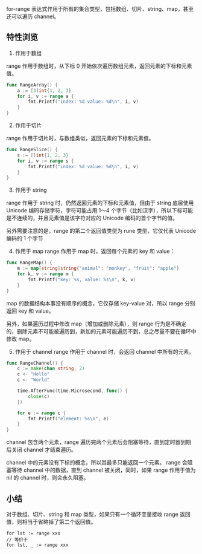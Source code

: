 for-range 表达式作用于所有的集合类型，包括数组、切片、string、map，甚至还可以遍历 channel。

## 特性浏览
1. 作用于数组

range 作用于数组时，从下标 0 开始依次遍历数组元素，返回元素的下标和元素值。
```go
func RangeArray() {
	a := [3]int{1, 2, 3}
	for i, v := range a {
		fmt.Printf("index: %d value: %d\n", i, v)
	}
}
```

2. 作用于切片

range 作用于切片时，与数组类似，返回元素的下标和元素值。
```go
func RangeSlice() {
	s := []int{1, 2, 3}
	for i, v := range s {
		fmt.Printf("index: %d value: %d\n", i, v)
	}
}
```

3. 作用于 string

range 作用于 string 时，仍然返回元素的下标和元素值，但由于 string 底层使用 Unicode 编码存储字符，字符可能占用 1～4 个字节（比如汉字），所以下标可能是不连续的，并且元素值是该字符对应的 Unicode 编码的首个字节的值。

另外需要注意的是，range 的第二个返回值类型为 rune 类型，它仅代表 Unicode 编码的 1 个字节

4. 作用于 map
range 作用于 map 时，返回每个元素的 key 和 value：
```go
func RangeMap() {
	m := map[string]string{"animal": "monkey", "fruit": "apple"}
	for k, v := range m {
		fmt.Printf("key: %s, value: %s\n", k, v)
	}
}
```
map 的数据结构本事没有顺序的概念，它仅存储 key-value 对，所以 range 分别返回 key 和 value。

另外，如果遍历过程中修改 map（增加或删除元素），则 range 行为是不确定的，删除元素不可能被遍历到，新加的元素可能遍历不到，总之尽量不要在循环中修改 map。

5. 作用于 channel
range 作用于 channel 时，会返回 channel 中所有的元素。
```go
func RangeChannel() {
	c := make(chan string, 2)
	c <- "Hello"
	c <- "World"

	time.AfterFunc(time.Microsecond, func() {
		close(c)
	})

	for e := range c {
		fmt.Printf("element: %s\n", e)
	}
}
```

channel 包含两个元素，range 遍历完两个元素后会阻塞等待，直到定时器到期后关闭 channel 才结束遍历。

channel 中的元素没有下标的概念，所以其最多只能返回一个元素。
range 会阻塞等待 channel 中的数据，直到 channel 被关闭，同时，如果 range 作用于值为 nil 的 channel 时，则会永久阻塞。

## 小结
对于数组、切片、string 和 map 类型，如果只有一个循环变量接收 range 返回值，则相当于省略掉了第二个返回值。
```
for lst := range xxx
// 等价于
for lst, _ := range xxx
```